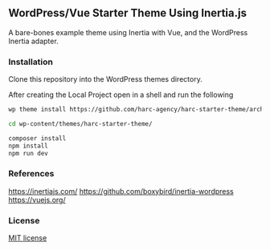 ## WordPress/Vue Starter Theme Using Inertia.js

A bare-bones example theme using Inertia with Vue, and the WordPress Inertia adapter.

### Installation
Clone this repository into the WordPress themes directory.


After creating the Local Project open in a shell and run the following

```bash
wp theme install https://github.com/harc-agency/harc-starter-theme/archive/refs/heads/master.zip --activate

cd wp-content/themes/harc-starter-theme/

composer install
npm install
npm run dev
```

### References
https://inertiajs.com/
https://github.com/boxybird/inertia-wordpress
https://vuejs.org/


### License
[MIT license](https://opensource.org/licenses/MIT)
